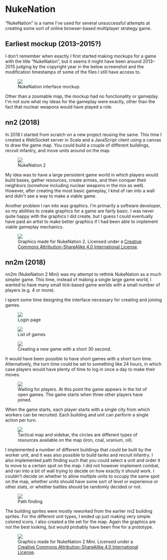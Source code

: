 # NukeNation

&ldquo;NukeNation&rdquo; is a name I've used for several unsuccessful attempts at creating some sort of online browser-based multiplayer strategy game.


## Earliest mockup (2013–2015?)

I don't remember when exactly I first started making mockups for a game with the title &ldquo;NukeNation&rdquo;, but it seems it might have been around 2013–2015 judging by the copyright year in the below screenshot and the modification timestamps of some of the files I still have access to.

<figure>
<img src="../../images/nukenation/nukenation.png" />
<figcaption>NukeNation interface mockup.</figcaption>
</figure>

Other than a  zoomable map, the mockup had no functionality or gameplay. I'm not sure what my ideas for the gameplay were exactly, other than the fact that nuclear weapons would have played a role.


## nn2 (2018)

In 2018 I started from scratch on a new project reusing the same. This time I created a WebSocket server in Scala and a JavaScript client using a canvas to draw the game map. You could build a couple of different buildings, recruit infantry, and move units around on the map.

<figure>
<img src="../../images/nukenation/nn2.png" />
<figcaption>NukeNation 2</figcaption>
</figure>

My idea was to have a large persistent game world in which players would build bases, gather resources, create armies, and then conquer their neighbors (somehow including nuclear weapons in the mix as well). However, after creating the most basic gameplay, I kind of ran into a wall and didn't see a way to make a viable game.

Another problem I ran into was graphics. I'm primarily a software developer, so my abilities to create graphics for a game are fairly basic. I was never quite happy with the graphics I did create, but I guess I could eventually have paid an artist to make better graphics if I had been able to implement viable gameplay mechanics.

<figure>
<img src="../../images/nukenation/nn2sprites.png" />
<figcaption>Graphics made for NukeNation 2. Licensed under a <a rel="license" href="http://creativecommons.org/licenses/by-sa/4.0/">Creative Commons Attribution-ShareAlike 4.0 International License</a>.</figcaption>
</figure>

## nn2m (2018)

nn2m (NukeNation 2 Mini) was my attempt to rethink NukeNation as a much simpler game. This time, instead of making a single large game world, I wanted to have many small tick-based game worlds with a small number of players (e.g. 4 or more).

I spent some time designing the interface necessary for creating and joining games.

<figure>
<img src="../../images/nukenation/nn2m1.png" />
<figcaption>Login page</figcaption>
</figure>

<figure>
<img src="../../images/nukenation/nn2m4.png" />
<figcaption>List of games</figcaption>
</figure>

<figure>
<img src="../../images/nukenation/nn2m5.png" />
<figcaption>Creating a new game with a short 30 second.</figcaption>
</figure>

It would have been possible to have short games with a short turn time. Alternatively, the turn time could be set to something like 24 hours, in which case players would have plenty of time to log in once a day to make their moves.

<figure>
<img src="../../images/nukenation/nn2m6.png" />
<figcaption>Waiting for players. At this point the game appears in the list of open games. The game starts when three other players have joined.</figcaption>
</figure>

When the game starts, each player starts with a single city from which workers can be recruited. Each building and unit can perform a single action per turn.

<figure>
<img src="../../images/nukenation/nn2m2.png" />
<figcaption>Tactical map and sidebar, the circles are different types of resources available on the map (iron, coal, uranium, oil).</figcaption>
</figure>

I implemented a number of different buildings that could be built by the worker unit, and it was also possible to build tanks and recruit infantry. I also implemented path finding such that you could select a unit and order it to move to a certain spot on the map. I did not however implement combat, and ran into a bit of wall trying to decide on how exactly it should work. I couldn't decide on whether to allow multiple units to occupy the same spot on the map, whether units should have some sort of level or experience or other stats, or whether battles should be randomly decided or not.

<figure>
<img src="../../images/nukenation/nn2m3.png" />
<figcaption>Path finding</figcaption>
</figure>

The building sprites were mostly reworked from the earlier nn2 building sprites. For the different unit types, I ended up just making very simple colored icons. I also created a tile set for the map. Again the graphics are not the best looking, but would probably have been fine for a prototype.

<figure>
<img src="../../images/nukenation/nn2msprites.png" />
<figcaption>Graphics made for NukeNation 2 Mini. Licensed under a <a rel="license" href="http://creativecommons.org/licenses/by-sa/4.0/">Creative Commons Attribution-ShareAlike 4.0 International License</a>.</figcaption>
</figure>
